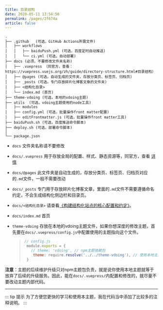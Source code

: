 ```yaml
---
title: 目录结构
date: 2020-05-11 13:54:56
permalink: /pages/2f674a
article: false
---
```


```
.
├── .github   (可选，GitHub Actions所需文件)
│   ├── workflows
│   │   ├── baiduPush.yml (可选，百度定时自动推送)
│   │   └── ci.yml (可选，自动部署)
├── docs (必须，不要修改文件夹名称)
│   ├── .vuepress （同官方，查看：https://vuepress.vuejs.org/zh/guide/directory-structure.html#目录结构）
│   ├── @pages (可选，自动生成的文件夹，存放分类页、标签页、归档页)
│   ├── _posts (可选，专门存放碎片化博客文章的文件夹)
│   ├── <结构化目录>
│   └── index.md (首页)
├── theme-vdoing (可选，本地的vdoing主题)
├── utils  (可选，vdoing主题使用的node工具)
│   ├── modules
│   ├── config.yml (可选，批量操作front matter配置)
│   ├── editFrontmatter.js (可选，批量操作front matter工具)
├── baiduPush.sh (可选，百度推送命令脚本)
├── deploy.sh (可选，部署命令脚本)
│
└── package.json

```
* `docs` 文件夹名称请不要修改

* `docs/.vuepress` 用于存放全局的配置、样式、静态资源等，同官方，查看 [详情](https://vuepress.vuejs.org/zh/guide/directory-structure.html#目录结构)
* `docs/@pages` 此文件夹是自动生成的，存放分类页、标签页、归档页对应的`.md`文件，一般不需要改动
* `docs/_posts` 专门用于存放碎片化博客文章，里面的`.md`文件不需要遵循命名约定，不会生成结构化侧边栏和目录页。

* `docs/<结构化目录>`  请查看[《构建结构化站点的核心配置和约定》](/pages/33d574/)。

* `docs/index.md` 首页
* `theme-vdoing` 存放在本地的vdoing主题文件，如果你想深度的修改主题，首先要在`docs/.vuepress/config.js`中配置使用的主题指向这个文件。
  > ```js
  > // config.js
  >  module.exports = {
  >    // theme: 'vdoing', // npm主题依赖包
  >     theme: require.resolve('../../theme-vdoing'), // 使用本地主题包
  >  }
  > ```

 **注意**：主题的后续维护升级只对npm主题包负责，就是说你使用本地主题就等于放弃了后续的升级服务。因此，能在`docs/.vuepress/`内配置和修改的，就尽量不要改动主题内部代码。

---

::: tip 提示
为了方便您更快的学习和使用本主题，我在代码当中添加了比较多的注释说明。
:::
